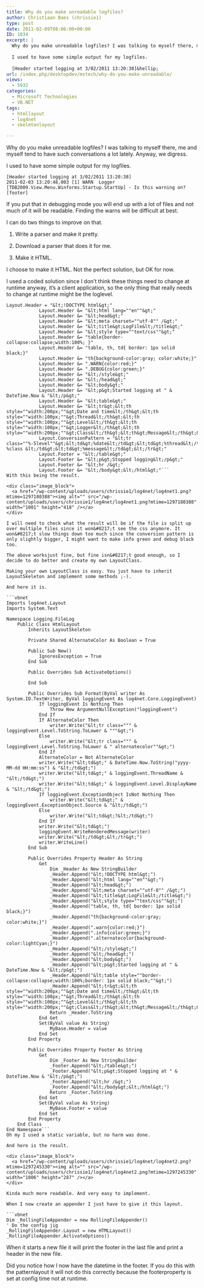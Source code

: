 ```yaml
---
title: Why do you make unreadable logfiles?
author: Christiaan Baes (chrissie1)
type: post
date: 2011-02-09T08:06:00+00:00
ID: 1034
excerpt: |
  Why do you make unreadable logfiles? I was talking to myself there, me and myself tend to have such conversations a lot lately. Anyway, we digress.
  
  I used to have some simple output for my logfiles.
  
  [Header started logging at 3/02/2011 13:20:38]&hellip;
url: /index.php/desktopdev/mstech/why-do-you-make-unreadable/
views:
  - 5932
categories:
  - Microsoft Technologies
  - VB.NET
tags:
  - htmllayout
  - log4net
  - skeletonlayout

---
```

Why do you make unreadable logfiles? I was talking to myself there, me and myself tend to have such conversations a lot lately. Anyway, we digress.

I used to have some simple output for my logfiles.

```
[Header started logging at 3/02/2011 13:20:38]
2011-02-03 13:20:48,003 [1] WARN  Logger [TDB2009.View.Menu.Winforms.Startup.StartUp] - Is this warning on?
[footer]
```
If you put that in debugging mode you will end up with a lot of files and not much of it will be readable. Finding the warns will be difficult at best. 

I can do two things to improve on that. 

1. Write a parser and make it pretty.
  
2. Download a parser that does it for me.
  
3. Make it HTML.

I choose to make it HTML. Not the perfect solution, but OK for now.

I used a coded solution since I don&#8217;t think these things need to change at runtime anyway, it&#8217;s a client application, so the only thing that really needs to change at runtime might be the loglevel.

```vbnet
Layout.Header = "&lt;!DOCTYPE html&gt;"
			Layout.Header &= "&lt;html lang=""en""&gt;"
			Layout.Header &= "&lt;head&gt;"
			Layout.Header &= "&lt;meta charset=""utf-8"" /&gt;"
			Layout.Header &= "&lt;title&gt;LogFile&lt;/title&gt;"
			Layout.Header &= "&lt;style type=""text/css""&gt;"
			Layout.Header &= "table{border-collapse:collapse;width:100%; }"
			Layout.Header &= "table, th, td{ border: 1px solid black;}"
			Layout.Header &= "th{background-color:gray; color:white;}"
			Layout.Header &= ".WARN{color:red;}"
			Layout.Header &= ".DEBUG{color:green;}"
			Layout.Header &= "&lt;/style&gt;"
			Layout.Header &= "&lt;/head&gt;"
			Layout.Header &= "&lt;body&gt;"
			Layout.Header &= "&lt;p&gt;Started logging at " & DateTime.Now & "&lt;/p&gt;"
			Layout.Header &= "&lt;table&gt;"
			Layout.Header &= "&lt;tr&gt;&lt;th style=""width:200px;""&gt;Date and time&lt;/th&gt;&lt;th style=""width:100px;""&gt;Thread&lt;/th&gt;&lt;th style=""width:100px;""&gt;Level&lt;/th&gt;&lt;th style=""width:100px;""&gt;Logger&lt;/th&gt;&lt;th style=""width:200px;""&gt;Class&lt;/th&gt;&lt;th&gt;Message&lt;/th&gt;&lt;/tr&gt;"
			Layout.ConversionPattern = "&lt;tr class=""%-5level""&gt;&lt;td&gt;%date&lt;/td&gt;&lt;td&gt;%thread&lt;/td&gt;&lt;td&gt;%-5level&lt;/td&gt;&lt;td&gt;%logger&lt;/td&gt;&lt;td&gt; %class &lt;/td&gt;&lt;td&gt;%message&lt;/td&gt;&lt;/tr&gt;"
			Layout.Footer = "&lt;/table&gt;"
			Layout.Footer &= "&lt;p&gt;Stopped logging&lt;/p&gt;"
			Layout.Footer &= "&lt;hr /&gt;"
			Layout.Footer &= "&lt;/body&gt;&lt;/html&gt;"```
With this being the result.

<div class="image_block">
  <a href="/wp-content/uploads/users/chrissie1/log4net/log4net1.png?mtime=1297180388"><img alt="" src="/wp-content/uploads/users/chrissie1/log4net/log4net1.png?mtime=1297180388" width="1001" height="418" /></a>
</div>

I will need to check what the result will be if the file is split up over multiple files since it won&#8217;t see the css anymore. It won&#8217;t slow things down too much since the conversion pattern is only slightly bigger, I might want to make info green and debug black too.

The above worksjust fine, but fine isn&#8217;t good enough, so I decide to do better and create my own LayoutClass.

Making your own LayoutClass is easy. You just have to inherit LayoutSkeleton and implement some methods ;-).

And here it is.

```vbnet
Imports log4net.Layout
Imports System.Text

Namespace Logging.FileLog
	Public Class HtmlLayout
		Inherits LayoutSkeleton

		Private Shared AlternateColor As Boolean = True

		Public Sub New()
			IgnoresException = True
		End Sub

		Public Overrides Sub ActivateOptions()

		End Sub

		Public Overrides Sub Format(ByVal writer As System.IO.TextWriter, ByVal loggingEvent As log4net.Core.LoggingEvent)
			If loggingEvent Is Nothing Then
				Throw New ArgumentNullException("loggingEvent")
			End If
			If AlternateColor Then
				writer.Write("&lt;tr class=""" & loggingEvent.Level.ToString.ToLower & """&gt;")
			Else
				writer.Write("&lt;tr class=""" & loggingEvent.Level.ToString.ToLower & " alternatecolor""&gt;")
			End If
			AlternateColor = Not AlternateColor
			writer.Write("&lt;td&gt;" & DateTime.Now.ToString("yyyy-MM-dd HH:mm:ss") & "&lt;/td&gt;")
			writer.Write("&lt;td&gt;" & loggingEvent.ThreadName & "&lt;/td&gt;")
			writer.Write("&lt;td&gt;" & loggingEvent.Level.DisplayName & "&lt;/td&gt;")
			If loggingEvent.ExceptionObject IsNot Nothing Then
				writer.Write("&lt;td&gt;" & loggingEvent.ExceptionObject.Source & "&lt;/td&gt;")
			Else
				writer.Write("&lt;td&gt;?&lt;/td&gt;")
			End If
			writer.Write("&lt;td&gt;")
			loggingEvent.WriteRenderedMessage(writer)
			writer.Write("&lt;/td&gt;&lt;/tr&gt;")
			writer.WriteLine()
		End Sub

		Public Overrides Property Header As String
			Get
				Dim _Header As New StringBuilder
				_Header.Append("&lt;!DOCTYPE html&gt;")
				_Header.Append("&lt;html lang=""en""&gt;")
				_Header.Append("&lt;head&gt;")
				_Header.Append("&lt;meta charset=""utf-8"" /&gt;")
				_Header.Append("&lt;title&gt;LogFile&lt;/title&gt;")
				_Header.Append("&lt;style type=""text/css""&gt;")
				_Header.Append("table, th, td{ border: 1px solid black;}")
				_Header.Append("th{background-color:gray; color:white;}")
				_Header.Append(".warn{color:red;}")
				_Header.Append(".info{color:green;}")
				_Header.Append(".alternatecolor{background-color:lightCyan;}")
				_Header.Append("&lt;/style&gt;")
				_Header.Append("&lt;/head&gt;")
				_Header.Append("&lt;body&gt;")
				_Header.Append("&lt;p&gt;Started logging at " & DateTime.Now & "&lt;/p&gt;")
				_Header.Append("&lt;table style=""border-collapse:collapse;width:100%;border: 1px solid black;""&gt;")
				_Header.Append("&lt;tr&gt;&lt;th style=""width:200px;""&gt;Date and time&lt;/th&gt;&lt;th style=""width:100px;""&gt;Thread&lt;/th&gt;&lt;th style=""width:100px;""&gt;Level&lt;/th&gt;&lt;th style=""width:200px;""&gt;Class&lt;/th&gt;&lt;th&gt;Message&lt;/th&gt;&lt;/tr&gt;")
				Return _Header.ToString
			End Get
			Set(ByVal value As String)
				MyBase.Header = value
			End Set
		End Property

		Public Overrides Property Footer As String
			Get
				Dim _Footer As New StringBuilder
				_Footer.Append("&lt;/table&gt;")
				_Footer.Append("&lt;p&gt;Stopped logging at " & DateTime.Now & "&lt;/p&gt;")
				_Footer.Append("&lt;hr /&gt;")
				_Footer.Append("&lt;/body&gt;&lt;/html&gt;")
				Return _Footer.ToString
			End Get
			Set(ByVal value As String)
				MyBase.Footer = value
			End Set
		End Property
	End Class
End Namespace```
Oh my I used a static variable, but no harm was done.
  
And here is the result.

<div class="image_block">
  <a href="/wp-content/uploads/users/chrissie1/log4net/log4net2.png?mtime=1297245330"><img alt="" src="/wp-content/uploads/users/chrissie1/log4net/log4net2.png?mtime=1297245330" width="1006" height="287" /></a>
</div>

Kinda much more readable. And very easy to implement.
  
When I now create an appender I just have to give it this layout.

```vbnet
Dim _RollingFileAppender = new RollingFileAppender()
' Do the config jig
_RollingFileAppender.Layout = new HTMLLayout()
_RollingFileAppender.ActivateOptions()
```
When it starts a new file it will print the footer in the last file and print a header in the new file.

Did you notice how I now have the datetime in the footer. If you do this with the patternlayout it will not do this correctly because the footerproperty is set at config time not at runtime.